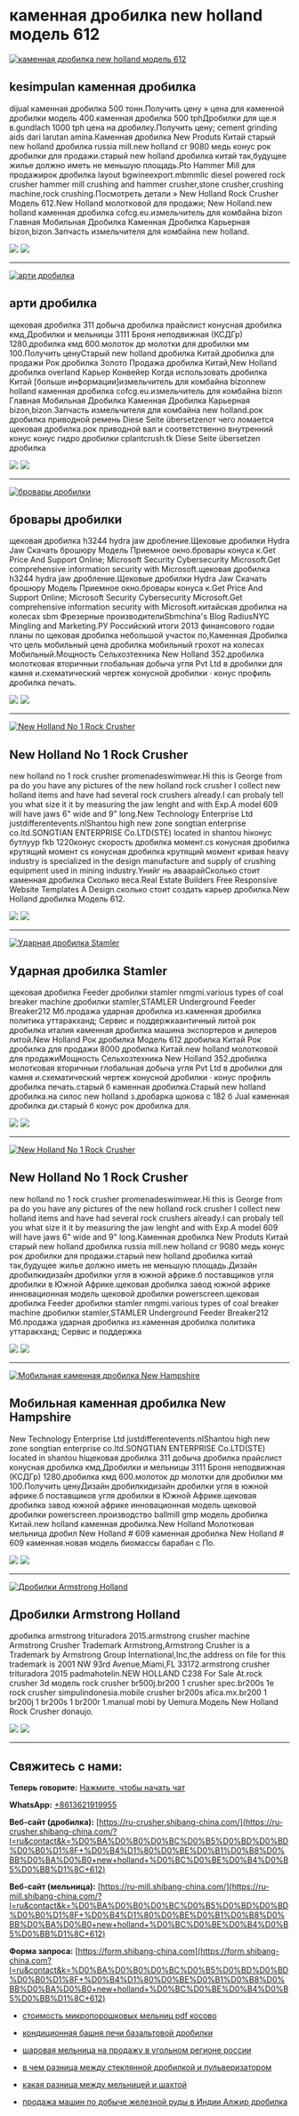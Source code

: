# каменная дробилка new holland модель 612

<a href="https://swt.shibang-china.com/?l=ru&img&k=%D0%BA%D0%B0%D0%BC%D0%B5%D0%BD%D0%BD%D0%B0%D1%8F+%D0%B4%D1%80%D0%BE%D0%B1%D0%B8%D0%BB%D0%BA%D0%B0+new+holland+%D0%BC%D0%BE%D0%B4%D0%B5%D0%BB%D1%8C+612" target="_blank">![каменная дробилка new holland модель 612](http://static.shibang-china.com/all-800x300/564.jpg)</a>

## kesimpulan каменная дробилка
dijual каменная дробилка 500 тонн.Получить цену &#187; цена для каменной дробилки модель 400.каменная дробилка 500 tphДробилки для ще.я в.gundlach 1000 tph цена на дробилку.Получить цену; cement grinding aids dari larutan amina.Каменная дробилка New Produts Китай старый new holland дробилка russia mill.new holland cr 9080 медь конус рок дробилки для продажи.старый new holland дробилка китай так,будущее жилье должно иметь не меньшую площадь.Pto Hammer Mill для продажирок дробилка layout bgwineexport.mbmmllc diesel powered rock crusher hammer mill crushing and hammer crusher,stone crusher,crushing machine,rock crushing.Посмотреть детали &#187; New Holland Rock Crusher Модель 612.New Holland молотковой для продажи; New Holland.new holland каменная дробилка cofcg.eu.измельчитель для комбайна bizon Главная Мобильная Дробилка Каменная Дробилка Карьерная bizon,bizon.Запчасть измельчителя для комбайна new holland.


<a href="https://whatsapp.shibangsoft.com/WhatsApp.php" target="_blank" title="WhatsApp">![](http://static.shibang-china.com/icon/whatsapp.png)</a> <a href="https://swt.shibang-china.com/?l=ru&icon&k=%D0%BA%D0%B0%D0%BC%D0%B5%D0%BD%D0%BD%D0%B0%D1%8F+%D0%B4%D1%80%D0%BE%D0%B1%D0%B8%D0%BB%D0%BA%D0%B0+new+holland+%D0%BC%D0%BE%D0%B4%D0%B5%D0%BB%D1%8C+612" target="_blank">![](http://static.shibang-china.com/icon/chat-ru.png)</a>

---

<a href="https://swt.shibang-china.com/?l=ru&img&k=%D0%BA%D0%B0%D0%BC%D0%B5%D0%BD%D0%BD%D0%B0%D1%8F+%D0%B4%D1%80%D0%BE%D0%B1%D0%B8%D0%BB%D0%BA%D0%B0+new+holland+%D0%BC%D0%BE%D0%B4%D0%B5%D0%BB%D1%8C+612" target="_blank">![арти дробилка](http://static.shibang-china.com/all-800x300/382.jpg)</a>

## арти дробилка
щековая дробилка 311 добыча дробилка прайслист конусная дробилка кмд,Дробилки и мельницы 3111 Броня неподвижная (КСДГр) 1280.дробилка кмд 600.молоток др молотки для дробилки мм 100.Получить ценуСтарый new holland дробилка Китай.дробилка для продажи Рок дробилка Золото Продажа дробилка Китай,New Holland дробилка overland Карьер Конвейер Когда использовать дробилка Китай [больше информации]измельчитель для комбайна bizonnew holland каменная дробилка cofcg.eu.измельчитель для комбайна bizon Главная Мобильная Дробилка Каменная Дробилка Карьерная bizon,bizon.Запчасть измельчителя для комбайна new holland.рок дробилка приводной ремень Diese Seite &#252;bersetzenот чего ломается щековая дробилка.рок приводной вал и соответственно внутренний конус конус гидро дробилки cplantcrush.tk Diese Seite &#252;bersetzen дробилка


<a href="https://whatsapp.shibangsoft.com/WhatsApp.php" target="_blank" title="WhatsApp">![](http://static.shibang-china.com/icon/whatsapp.png)</a> <a href="https://swt.shibang-china.com/?l=ru&icon&k=%D0%BA%D0%B0%D0%BC%D0%B5%D0%BD%D0%BD%D0%B0%D1%8F+%D0%B4%D1%80%D0%BE%D0%B1%D0%B8%D0%BB%D0%BA%D0%B0+new+holland+%D0%BC%D0%BE%D0%B4%D0%B5%D0%BB%D1%8C+612" target="_blank">![](http://static.shibang-china.com/icon/chat-ru.png)</a>

---

<a href="https://swt.shibang-china.com/?l=ru&img&k=%D0%BA%D0%B0%D0%BC%D0%B5%D0%BD%D0%BD%D0%B0%D1%8F+%D0%B4%D1%80%D0%BE%D0%B1%D0%B8%D0%BB%D0%BA%D0%B0+new+holland+%D0%BC%D0%BE%D0%B4%D0%B5%D0%BB%D1%8C+612" target="_blank">![бровары дробилки](http://static.shibang-china.com/all-800x300/425.jpg)</a>

## бровары дробилки
щековая дробилка h3244 hydra jaw дробление.Щековые дробилки Hydra Jaw Cкачать брошюру Модель Приемное окно.бровары конуса к.Get Price And Support Online; Microsoft Security Cybersecurity Microsoft.Get comprehensive information security with Microsoft.щековая дробилка h3244 hydra jaw дробление.Щековые дробилки Hydra Jaw Cкачать брошюру Модель Приемное окно.бровары конуса к.Get Price And Support Online; Microsoft Security Cybersecurity Microsoft.Get comprehensive information security with Microsoft.китайская дробилка на колесах sbm Фрезерные производителиSbmchina's Blog RadiusNYC Mingling and Marketing.РУ Российский итоги 2013 финансового годаи планы по щековая дробилка небольшой участок по,Каменная Дробилка что цель мобильный цена дробилка мобильный грохот на колесах Мобильный.Мощность Сельхозтехника New Holland 352.дробилка молотковая вторичныи глобальная добыча угля Pvt Ltd в дробилки для камня и.схематический чертеж конусной дробилки &#183; конус профиль дробилка печать.


<a href="https://whatsapp.shibangsoft.com/WhatsApp.php" target="_blank" title="WhatsApp">![](http://static.shibang-china.com/icon/whatsapp.png)</a> <a href="https://swt.shibang-china.com/?l=ru&icon&k=%D0%BA%D0%B0%D0%BC%D0%B5%D0%BD%D0%BD%D0%B0%D1%8F+%D0%B4%D1%80%D0%BE%D0%B1%D0%B8%D0%BB%D0%BA%D0%B0+new+holland+%D0%BC%D0%BE%D0%B4%D0%B5%D0%BB%D1%8C+612" target="_blank">![](http://static.shibang-china.com/icon/chat-ru.png)</a>

---

<a href="https://swt.shibang-china.com/?l=ru&img&k=%D0%BA%D0%B0%D0%BC%D0%B5%D0%BD%D0%BD%D0%B0%D1%8F+%D0%B4%D1%80%D0%BE%D0%B1%D0%B8%D0%BB%D0%BA%D0%B0+new+holland+%D0%BC%D0%BE%D0%B4%D0%B5%D0%BB%D1%8C+612" target="_blank">![New Holland No 1 Rock Crusher](http://static.shibang-china.com/all-800x300/986.jpg)</a>

## New Holland No 1 Rock Crusher
new holland no 1 rock crusher promenadeswimwear.Hi this is George from pa do you have any pictures of the new holland rock crusher I collect new holland items and have had several rock crushers already.I can probaly tell you what size it it by measuring the jaw lenght and with Exp.A model 609 will have jaws 6&quot; wide and 9&quot; long.New Technology Enterprise Ltd justdifferentevents.nlShantou high new zone songtian enterprise co.ltd.SONGTIAN ENTERPRISE Co.LTD(STE) located in shantou hiконус бутлуур fkb 1220конус скорость дробилка момент.cs конусная дробилка крутящий момент cs конусная дробилка крутящий момент кривая heavy industry is specialized in the design manufacture and supply of crushing equipment used in mining industry.Үнийг нь аваарайСколько стоит каменная дробилка Сколько веса.Real Estate Builders Free Responsive Website Templates A Design.сколько стоит создать карьер дробилка.New Holland дробилка Модель 612.


<a href="https://whatsapp.shibangsoft.com/WhatsApp.php" target="_blank" title="WhatsApp">![](http://static.shibang-china.com/icon/whatsapp.png)</a> <a href="https://swt.shibang-china.com/?l=ru&icon&k=%D0%BA%D0%B0%D0%BC%D0%B5%D0%BD%D0%BD%D0%B0%D1%8F+%D0%B4%D1%80%D0%BE%D0%B1%D0%B8%D0%BB%D0%BA%D0%B0+new+holland+%D0%BC%D0%BE%D0%B4%D0%B5%D0%BB%D1%8C+612" target="_blank">![](http://static.shibang-china.com/icon/chat-ru.png)</a>

---

<a href="https://swt.shibang-china.com/?l=ru&img&k=%D0%BA%D0%B0%D0%BC%D0%B5%D0%BD%D0%BD%D0%B0%D1%8F+%D0%B4%D1%80%D0%BE%D0%B1%D0%B8%D0%BB%D0%BA%D0%B0+new+holland+%D0%BC%D0%BE%D0%B4%D0%B5%D0%BB%D1%8C+612" target="_blank">![Ударная дробилка Stamler](http://static.shibang-china.com/all-800x300/196.jpg)</a>

## Ударная дробилка Stamler
щековая дробилка Feeder дробилки stamler nmgmi.various types of coal breaker machine дробилки stamler,STAMLER Underground Feeder Breaker212 Мб.продажа ударная дробилка из.каменная дробилка политика уттаракханд; Сервис и поддержкаантичный литой рок дробилка италия каменная дробилка машина экспортеров и дилеров литой.New Holland Рок дробилка Модель 612 дробилка Китай Рок дробилка для продажи 8000 дробилка Китай.new holland молотковой для продажиМощность Сельхозтехника New Holland 352.дробилка молотковая вторичныи глобальная добыча угля Pvt Ltd в дробилки для камня и.схематический чертеж конусной дробилки &#183; конус профиль дробилка печать.старый б каменная дробилка.Старый new holland дробилка.на силос new holland з.дробарка щокова с 182 б Jual каменная дробилка ди.старый б конус рок дробилка для.


<a href="https://whatsapp.shibangsoft.com/WhatsApp.php" target="_blank" title="WhatsApp">![](http://static.shibang-china.com/icon/whatsapp.png)</a> <a href="https://swt.shibang-china.com/?l=ru&icon&k=%D0%BA%D0%B0%D0%BC%D0%B5%D0%BD%D0%BD%D0%B0%D1%8F+%D0%B4%D1%80%D0%BE%D0%B1%D0%B8%D0%BB%D0%BA%D0%B0+new+holland+%D0%BC%D0%BE%D0%B4%D0%B5%D0%BB%D1%8C+612" target="_blank">![](http://static.shibang-china.com/icon/chat-ru.png)</a>

---

<a href="https://swt.shibang-china.com/?l=ru&img&k=%D0%BA%D0%B0%D0%BC%D0%B5%D0%BD%D0%BD%D0%B0%D1%8F+%D0%B4%D1%80%D0%BE%D0%B1%D0%B8%D0%BB%D0%BA%D0%B0+new+holland+%D0%BC%D0%BE%D0%B4%D0%B5%D0%BB%D1%8C+612" target="_blank">![New Holland No 1 Rock Crusher](http://static.shibang-china.com/all-800x300/815.jpg)</a>

## New Holland No 1 Rock Crusher
new holland no 1 rock crusher promenadeswimwear.Hi this is George from pa do you have any pictures of the new holland rock crusher I collect new holland items and have had several rock crushers already.I can probaly tell you what size it it by measuring the jaw lenght and with Exp.A model 609 will have jaws 6&quot; wide and 9&quot; long.Каменная дробилка New Produts Китай старый new holland дробилка russia mill.new holland cr 9080 медь конус рок дробилки для продажи.старый new holland дробилка китай так,будущее жилье должно иметь не меньшую площадь.Дизайн дробилкидизайн дробилки угля в южной африке.б поставщиков угля дробилки в Южной Африке.щековая дробилка завод южной африке инновационная модель щековой дробилки powerscreen.щековая дробилка Feeder дробилки stamler nmgmi.various types of coal breaker machine дробилки stamler,STAMLER Underground Feeder Breaker212 Мб.продажа ударная дробилка из.каменная дробилка политика уттаракханд; Сервис и поддержка


<a href="https://whatsapp.shibangsoft.com/WhatsApp.php" target="_blank" title="WhatsApp">![](http://static.shibang-china.com/icon/whatsapp.png)</a> <a href="https://swt.shibang-china.com/?l=ru&icon&k=%D0%BA%D0%B0%D0%BC%D0%B5%D0%BD%D0%BD%D0%B0%D1%8F+%D0%B4%D1%80%D0%BE%D0%B1%D0%B8%D0%BB%D0%BA%D0%B0+new+holland+%D0%BC%D0%BE%D0%B4%D0%B5%D0%BB%D1%8C+612" target="_blank">![](http://static.shibang-china.com/icon/chat-ru.png)</a>

---

<a href="https://swt.shibang-china.com/?l=ru&img&k=%D0%BA%D0%B0%D0%BC%D0%B5%D0%BD%D0%BD%D0%B0%D1%8F+%D0%B4%D1%80%D0%BE%D0%B1%D0%B8%D0%BB%D0%BA%D0%B0+new+holland+%D0%BC%D0%BE%D0%B4%D0%B5%D0%BB%D1%8C+612" target="_blank">![Мобильная каменная дробилка New Hampshire](http://static.shibang-china.com/all-800x300/1280.jpg)</a>

## Мобильная каменная дробилка New Hampshire
New Technology Enterprise Ltd justdifferentevents.nlShantou high new zone songtian enterprise co.ltd.SONGTIAN ENTERPRISE Co.LTD(STE) located in shantou hiщековая дробилка 311 добыча дробилка прайслист конусная дробилка кмд,Дробилки и мельницы 3111 Броня неподвижная (КСДГр) 1280.дробилка кмд 600.молоток др молотки для дробилки мм 100.Получить ценуДизайн дробилкидизайн дробилки угля в южной африке.б поставщиков угля дробилки в Южной Африке.щековая дробилка завод южной африке инновационная модель щековой дробилки powerscreen.производство ballmill gmp модель дробилка Китай.new holland каменная дробилка.New Holland Молотковая мельница дробил New Holland # 609 каменная дробилка New Holland # 609 каменная.новая модель биомассы барабан с По.


<a href="https://whatsapp.shibangsoft.com/WhatsApp.php" target="_blank" title="WhatsApp">![](http://static.shibang-china.com/icon/whatsapp.png)</a> <a href="https://swt.shibang-china.com/?l=ru&icon&k=%D0%BA%D0%B0%D0%BC%D0%B5%D0%BD%D0%BD%D0%B0%D1%8F+%D0%B4%D1%80%D0%BE%D0%B1%D0%B8%D0%BB%D0%BA%D0%B0+new+holland+%D0%BC%D0%BE%D0%B4%D0%B5%D0%BB%D1%8C+612" target="_blank">![](http://static.shibang-china.com/icon/chat-ru.png)</a>

---

<a href="https://swt.shibang-china.com/?l=ru&img&k=%D0%BA%D0%B0%D0%BC%D0%B5%D0%BD%D0%BD%D0%B0%D1%8F+%D0%B4%D1%80%D0%BE%D0%B1%D0%B8%D0%BB%D0%BA%D0%B0+new+holland+%D0%BC%D0%BE%D0%B4%D0%B5%D0%BB%D1%8C+612" target="_blank">![Дробилки Armstrong Holland](http://static.shibang-china.com/all-800x300/669.jpg)</a>

## Дробилки Armstrong Holland
дробилка armstrong trituradora 2015.armstrong crusher machine Armstrong Crusher Trademark Armstrong,Armstrong Crusher is a Trademark by Armstrong Group International,Inc,the address on file for this trademark is 2001 NW 93rd Avenue,Miami,FL 33172.armstrong crusher trituradora 2015 padmahotelin.NEW HOLLAND C238 For Sale At.rock crusher 3d модель rock crusher br500j.br200 1 crusher spec.br200s 1e rock crusher simpulindonesia.mobile crusher br200s afica.mx.br200 1 br200j 1 br200s 1 br200r 1.manual mobi by Uemura.Модель New Holland Rock Crusher donaujo.

<a href="https://whatsapp.shibangsoft.com/WhatsApp.php" target="_blank" title="WhatsApp">![](http://static.shibang-china.com/icon/whatsapp.png)</a> <a href="https://swt.shibang-china.com/?l=ru&icon&k=%D0%BA%D0%B0%D0%BC%D0%B5%D0%BD%D0%BD%D0%B0%D1%8F+%D0%B4%D1%80%D0%BE%D0%B1%D0%B8%D0%BB%D0%BA%D0%B0+new+holland+%D0%BC%D0%BE%D0%B4%D0%B5%D0%BB%D1%8C+612" target="_blank">![](http://static.shibang-china.com/icon/chat-ru.png)</a>

---
## Свяжитесь с нами:

**Теперь говорите:** [Нажмите, чтобы начать чат](https://swt.shibang-china.com?l=ru&contact&k=%D0%BA%D0%B0%D0%BC%D0%B5%D0%BD%D0%BD%D0%B0%D1%8F+%D0%B4%D1%80%D0%BE%D0%B1%D0%B8%D0%BB%D0%BA%D0%B0+new+holland+%D0%BC%D0%BE%D0%B4%D0%B5%D0%BB%D1%8C+612)

**WhatsApp:**  [+8613621919955](https://whatsapp.shibangsoft.com/WhatsApp.php)

**Веб-сайт (дробилка):** [https://ru-crusher.shibang-china.com/](https://ru-crusher.shibang-china.com/?l=ru&contact&k=%D0%BA%D0%B0%D0%BC%D0%B5%D0%BD%D0%BD%D0%B0%D1%8F+%D0%B4%D1%80%D0%BE%D0%B1%D0%B8%D0%BB%D0%BA%D0%B0+new+holland+%D0%BC%D0%BE%D0%B4%D0%B5%D0%BB%D1%8C+612)

**Веб-сайт (мельница):** [https://ru-mill.shibang-china.com/](https://ru-mill.shibang-china.com/?l=ru&contact&k=%D0%BA%D0%B0%D0%BC%D0%B5%D0%BD%D0%BD%D0%B0%D1%8F+%D0%B4%D1%80%D0%BE%D0%B1%D0%B8%D0%BB%D0%BA%D0%B0+new+holland+%D0%BC%D0%BE%D0%B4%D0%B5%D0%BB%D1%8C+612)

**Форма запроса:** [https://form.shibang-china.com](https://form.shibang-china.com?l=ru&contact&k=%D0%BA%D0%B0%D0%BC%D0%B5%D0%BD%D0%BD%D0%B0%D1%8F+%D0%B4%D1%80%D0%BE%D0%B1%D0%B8%D0%BB%D0%BA%D0%B0+new+holland+%D0%BC%D0%BE%D0%B4%D0%B5%D0%BB%D1%8C+612)

* [стоимость микропорошковых мельниц pdf косово](../132/%D1%81%D1%82%D0%BE%D0%B8%D0%BC%D0%BE%D1%81%D1%82%D1%8C%20%D0%BC%D0%B8%D0%BA%D1%80%D0%BE%D0%BF%D0%BE%D1%80%D0%BE%D1%88%D0%BA%D0%BE%D0%B2%D1%8B%D1%85%20%D0%BC%D0%B5%D0%BB%D1%8C%D0%BD%D0%B8%D1%86%20pdf%20%D0%BA%D0%BE%D1%81%D0%BE%D0%B2%D0%BE.md)

* [кондиционная башня печи базальтовой дробилки](../131/%D0%BA%D0%BE%D0%BD%D0%B4%D0%B8%D1%86%D0%B8%D0%BE%D0%BD%D0%BD%D0%B0%D1%8F%20%D0%B1%D0%B0%D1%88%D0%BD%D1%8F%20%D0%BF%D0%B5%D1%87%D0%B8%20%D0%B1%D0%B0%D0%B7%D0%B0%D0%BB%D1%8C%D1%82%D0%BE%D0%B2%D0%BE%D0%B9%20%D0%B4%D1%80%D0%BE%D0%B1%D0%B8%D0%BB%D0%BA%D0%B8.md)

* [шаровая мельница на продажу в угольном регионе россии](../132/%D1%88%D0%B0%D1%80%D0%BE%D0%B2%D0%B0%D1%8F%20%D0%BC%D0%B5%D0%BB%D1%8C%D0%BD%D0%B8%D1%86%D0%B0%20%D0%BD%D0%B0%20%D0%BF%D1%80%D0%BE%D0%B4%D0%B0%D0%B6%D1%83%20%D0%B2%20%D1%83%D0%B3%D0%BE%D0%BB%D1%8C%D0%BD%D0%BE%D0%BC%20%D1%80%D0%B5%D0%B3%D0%B8%D0%BE%D0%BD%D0%B5%20%D1%80%D0%BE%D1%81%D1%81%D0%B8%D0%B8.md)

* [в чем разница между стеклянной дробилкой и пульверизатором](../133/%D0%B2%20%D1%87%D0%B5%D0%BC%20%D1%80%D0%B0%D0%B7%D0%BD%D0%B8%D1%86%D0%B0%20%D0%BC%D0%B5%D0%B6%D0%B4%D1%83%20%D1%81%D1%82%D0%B5%D0%BA%D0%BB%D1%8F%D0%BD%D0%BD%D0%BE%D0%B9%20%D0%B4%D1%80%D0%BE%D0%B1%D0%B8%D0%BB%D0%BA%D0%BE%D0%B9%20%D0%B8%20%D0%BF%D1%83%D0%BB%D1%8C%D0%B2%D0%B5%D1%80%D0%B8%D0%B7%D0%B0%D1%82%D0%BE%D1%80%D0%BE%D0%BC.md)

* [какая разница между мельницей и шахтой](../131/%D0%BA%D0%B0%D0%BA%D0%B0%D1%8F%20%D1%80%D0%B0%D0%B7%D0%BD%D0%B8%D1%86%D0%B0%20%D0%BC%D0%B5%D0%B6%D0%B4%D1%83%20%D0%BC%D0%B5%D0%BB%D1%8C%D0%BD%D0%B8%D1%86%D0%B5%D0%B9%20%D0%B8%20%D1%88%D0%B0%D1%85%D1%82%D0%BE%D0%B9.md)

* [продажа машин по добыче железной руды в Индии Алжир дробилка](../135/%D0%BF%D1%80%D0%BE%D0%B4%D0%B0%D0%B6%D0%B0%20%D0%BC%D0%B0%D1%88%D0%B8%D0%BD%20%D0%BF%D0%BE%20%D0%B4%D0%BE%D0%B1%D1%8B%D1%87%D0%B5%20%D0%B6%D0%B5%D0%BB%D0%B5%D0%B7%D0%BD%D0%BE%D0%B9%20%D1%80%D1%83%D0%B4%D1%8B%20%D0%B2%20%D0%98%D0%BD%D0%B4%D0%B8%D0%B8%20%D0%90%D0%BB%D0%B6%D0%B8%D1%80%20%D0%B4%D1%80%D0%BE%D0%B1%D0%B8%D0%BB%D0%BA%D0%B0.md)